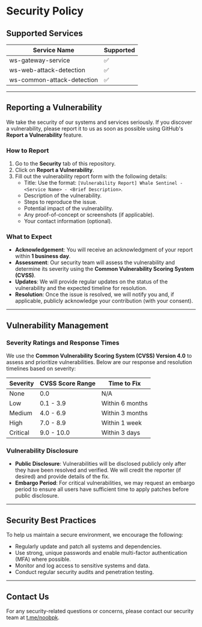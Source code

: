 # Security Policy

## Supported Services

| Service Name                        | Supported          |
| ----------------------------------- | ------------------ |
| ws-gateway-service                  | :white_check_mark: |
| ws-web-attack-detection             | :white_check_mark: |
| ws-common-attack-detection          | :white_check_mark: |

---

## Reporting a Vulnerability

We take the security of our systems and services seriously. If you discover a vulnerability, please report it to us as soon as possible using GitHub's **Report a Vulnerability** feature.

### How to Report
1. Go to the **Security** tab of this repository.
2. Click on **Report a Vulnerability**.
3. Fill out the vulnerability report form with the following details:
   - Title: Use the format: `[Vulnerability Report] Whale Sentinel - <Service Name> - <Brief Description>`. 
   - Description of the vulnerability.
   - Steps to reproduce the issue.
   - Potential impact of the vulnerability.
   - Any proof-of-concept or screenshots (if applicable).
   - Your contact information (optional).

### What to Expect
- **Acknowledgement**: You will receive an acknowledgment of your report within **1 business day**.
- **Assessment**: Our security team will assess the vulnerability and determine its severity using the **Common Vulnerability Scoring System (CVSS)**.
- **Updates**: We will provide regular updates on the status of the vulnerability and the expected timeline for resolution.
- **Resolution**: Once the issue is resolved, we will notify you and, if applicable, publicly acknowledge your contribution (with your consent).

---

## Vulnerability Management

### Severity Ratings and Response Times

We use the **Common Vulnerability Scoring System (CVSS) Version 4.0** to assess and prioritize vulnerabilities. Below are our response and resolution timelines based on severity:

| Severity   | CVSS Score Range | Time to Fix       |
| ---------- | ---------------- | ----------------- |
| None       | 0.0              | N/A               |
| Low        | 0.1 - 3.9        | Within 6 months   |
| Medium     | 4.0 - 6.9        | Within 3 months   |
| High       | 7.0 - 8.9        | Within 1 week     |
| Critical   | 9.0 - 10.0       | Within 3 days     |

### Vulnerability Disclosure
- **Public Disclosure**: Vulnerabilities will be disclosed publicly only after they have been resolved and verified. We will credit the reporter (if desired) and provide details of the fix.
- **Embargo Period**: For critical vulnerabilities, we may request an embargo period to ensure all users have sufficient time to apply patches before public disclosure.

---

## Security Best Practices

To help us maintain a secure environment, we encourage the following:
- Regularly update and patch all systems and dependencies.
- Use strong, unique passwords and enable multi-factor authentication (MFA) where possible.
- Monitor and log access to sensitive systems and data.
- Conduct regular security audits and penetration testing.

---

## Contact Us

For any security-related questions or concerns, please contact our security team at [t.me/noobpk](t.me/noobpk).
